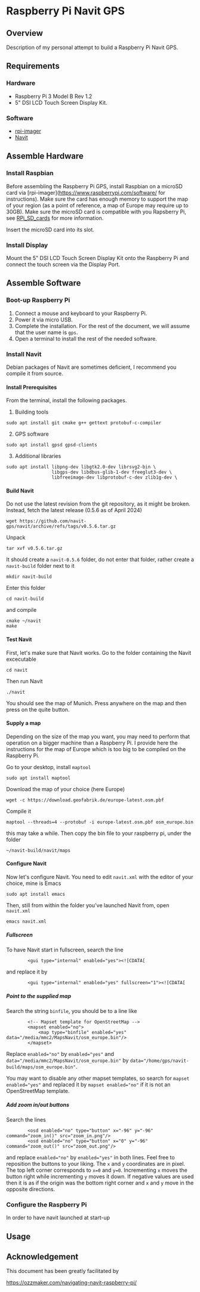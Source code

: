 # Raspberry Pi Navit GPS

## Overview

Description of my personal attempt to build a Raspberry Pi Navit GPS.

## Requirements

### Hardware

- Raspberry Pi 3 Model B Rev 1.2
- 5" DSI LCD Touch Screen Display Kit.

### Software

- [rpi-imager](https://www.raspberrypi.com/software/)
- [Navit](https://www.navit-project.org/)

## Assemble Hardware

### Install Raspbian

Before assembling the Raspberry Pi GPS, install Raspbian on a microSD
card via [rpi-imager](https://www.raspberrypi.com/software/ for
instructions).  Make sure the card has enough memory to support the
map of your region (as a point of reference, a map of Europe may
require up to 30GB).  Make sure the microSD card is compatible with
you Rapsberry Pi, see [RPi_SD_cards](https://elinux.org/RPi_SD_cards)
for more information.

Insert the microSD card into its slot.

### Install Display

Mount the 5" DSI LCD Touch Screen Display Kit onto the Raspberry Pi
and connect the touch screen via the Display Port.

## Assemble Software

### Boot-up Raspberry Pi

1. Connect a mouse and keyboard to your Raspberry Pi.
2. Power it via micro USB.
3. Complete the installation.  For the rest of the document, we will
   assume that the user name is `gps`.
4. Open a terminal to install the rest of the needed software.

### Install Navit

Debian packages of Navit are sometimes deficient, I recommend you
compile it from source.

#### Install Prerequisites

From the terminal, install the following packages.

1. Building tools

```
sudo apt install git cmake g++ gettext protobuf-c-compiler
```

2. GPS software

```
sudo apt install gpsd gpsd-clients
```

3. Additional libraries

```
sudo apt install libpng-dev libgtk2.0-dev librsvg2-bin \
                 libgps-dev libdbus-glib-1-dev freeglut3-dev \
                 libfreeimage-dev libprotobuf-c-dev zlib1g-dev \
```

#### Build Navit

Do not use the latest revision from the git repository, as it might be
broken.  Instead, fetch the latest release (0.5.6 as of April 2024)

```
wget https://github.com/navit-gps/navit/archive/refs/tags/v0.5.6.tar.gz
```

Unpack

```
tar xvf v0.5.6.tar.gz
```

It should create a `navit-0.5.6` folder, do not enter that folder,
rather create a `navit-build` folder next to it

```
mkdir navit-build
```

Enter this folder

```
cd navit-build
```

and compile

```
cmake ~/navit
make
```

#### Test Navit

First, let's make sure that Navit works.  Go to the folder containing
the Navit excecutable

```
cd navit
```

Then run Navit

```
./navit
```

You should see the map of Munich.  Press anywhere on the map and then
press on the quite button.

#### Supply a map

Depending on the size of the map you want, you may need to perform
that operation on a bigger machine than a Raspberry Pi.  I provide
here the instructions for the map of Europe which is too big to be
compiled on the Raspberry Pi.

Go to your desktop, install `maptool`

```
sudo apt install maptool
```

Download the map of your choice (here Europe)

```
wget -c https://download.geofabrik.de/europe-latest.osm.pbf
```

Compile it

```
maptool --threads=4 --protobuf -i europe-latest.osm.pbf osm_europe.bin
```

this may take a while.  Then copy the bin file to your raspberry pi,
under the folder

```
~/navit-build/navit/maps
```

#### Configure Navit

Now let's configure Navit.  You need to edit `navit.xml` with the
editor of your choice, mine is Emacs

```
sudo apt install emacs
```

Then, still from within the folder you've launched Navit from, open
`navit.xml`

```
emacs navit.xml
```

##### Fullscreen

To have Navit start in fullscreen, search the line

```
		<gui type="internal" enabled="yes"><![CDATA[
```

and replace it by

```
		<gui type="internal" enabled="yes" fullscreen="1"><![CDATA[
```

##### Point to the supplied map

Search the string `binfile`, you should be to a line like

```
		<!-- Mapset template for OpenStreetMap -->
		<mapset enabled="no">
			<map type="binfile" enabled="yes" data="/media/mmc2/MapsNavit/osm_europe.bin"/>
		</mapset>
```

Replace `enabled="no"` by `enabled="yes"` and
`data="/media/mmc2/MapsNavit/osm_europe.bin"` by
`data="/home/gps/navit-build/maps/osm_europe.bin"`.

You may want to disable any other mapset templates, so search for
`mapset enabled="yes"` and replaced it by `mapset enabled="no"` if it
is not an OpenStreetMap template.

##### Add zoom in/out buttons

Search the lines

```
		<osd enabled="no" type="button" x="-96" y="-96" command="zoom_in()" src="zoom_in.png"/>
		<osd enabled="no" type="button" x="0" y="-96" command="zoom_out()" src="zoom_out.png"/>
```

and replace `enabled="no"` by `enabled="yes"` in both lines.  Feel
free to reposition the buttons to your liking.  The `x` and `y`
coordinates are in pixel.  The top left corner corresponds to `x=0`
and `y=0`.  Incrementing `x` moves the button right while incrementing
`y` moves it down.  If negative values are used then it is as if the
origin was the bottom right corner and `x` and `y` move in the
opposite directions.

### Configure the Raspberry Pi

In order to have navit launched at start-up

## Usage

## Acknowledgement

This document has been greatly facilitated by

https://ozzmaker.com/navigating-navit-raspberry-pi/
